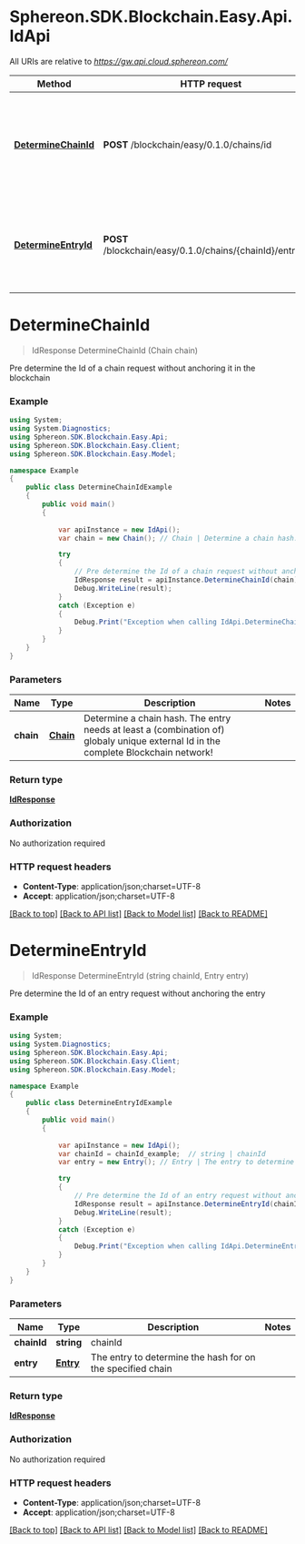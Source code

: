 # Sphereon.SDK.Blockchain.Easy.Api.IdApi

All URIs are relative to *https://gw.api.cloud.sphereon.com/*

Method | HTTP request | Description
------------- | ------------- | -------------
[**DetermineChainId**](IdApi.md#determinechainid) | **POST** /blockchain/easy/0.1.0/chains/id | Pre determine the Id of a chain request without anchoring it in the blockchain
[**DetermineEntryId**](IdApi.md#determineentryid) | **POST** /blockchain/easy/0.1.0/chains/{chainId}/entries/id | Pre determine the Id of an entry request without anchoring the entry


<a name="determinechainid"></a>
# **DetermineChainId**
> IdResponse DetermineChainId (Chain chain)

Pre determine the Id of a chain request without anchoring it in the blockchain

### Example
```csharp
using System;
using System.Diagnostics;
using Sphereon.SDK.Blockchain.Easy.Api;
using Sphereon.SDK.Blockchain.Easy.Client;
using Sphereon.SDK.Blockchain.Easy.Model;

namespace Example
{
    public class DetermineChainIdExample
    {
        public void main()
        {
            
            var apiInstance = new IdApi();
            var chain = new Chain(); // Chain | Determine a chain hash. The entry needs at least a (combination of) globaly unique external Id in the complete Blockchain network!

            try
            {
                // Pre determine the Id of a chain request without anchoring it in the blockchain
                IdResponse result = apiInstance.DetermineChainId(chain);
                Debug.WriteLine(result);
            }
            catch (Exception e)
            {
                Debug.Print("Exception when calling IdApi.DetermineChainId: " + e.Message );
            }
        }
    }
}
```

### Parameters

Name | Type | Description  | Notes
------------- | ------------- | ------------- | -------------
 **chain** | [**Chain**](Chain.md)| Determine a chain hash. The entry needs at least a (combination of) globaly unique external Id in the complete Blockchain network! | 

### Return type

[**IdResponse**](IdResponse.md)

### Authorization

No authorization required

### HTTP request headers

 - **Content-Type**: application/json;charset=UTF-8
 - **Accept**: application/json;charset=UTF-8

[[Back to top]](#) [[Back to API list]](../README.md#documentation-for-api-endpoints) [[Back to Model list]](../README.md#documentation-for-models) [[Back to README]](../README.md)

<a name="determineentryid"></a>
# **DetermineEntryId**
> IdResponse DetermineEntryId (string chainId, Entry entry)

Pre determine the Id of an entry request without anchoring the entry

### Example
```csharp
using System;
using System.Diagnostics;
using Sphereon.SDK.Blockchain.Easy.Api;
using Sphereon.SDK.Blockchain.Easy.Client;
using Sphereon.SDK.Blockchain.Easy.Model;

namespace Example
{
    public class DetermineEntryIdExample
    {
        public void main()
        {
            
            var apiInstance = new IdApi();
            var chainId = chainId_example;  // string | chainId
            var entry = new Entry(); // Entry | The entry to determine the hash for on the specified chain

            try
            {
                // Pre determine the Id of an entry request without anchoring the entry
                IdResponse result = apiInstance.DetermineEntryId(chainId, entry);
                Debug.WriteLine(result);
            }
            catch (Exception e)
            {
                Debug.Print("Exception when calling IdApi.DetermineEntryId: " + e.Message );
            }
        }
    }
}
```

### Parameters

Name | Type | Description  | Notes
------------- | ------------- | ------------- | -------------
 **chainId** | **string**| chainId | 
 **entry** | [**Entry**](Entry.md)| The entry to determine the hash for on the specified chain | 

### Return type

[**IdResponse**](IdResponse.md)

### Authorization

No authorization required

### HTTP request headers

 - **Content-Type**: application/json;charset=UTF-8
 - **Accept**: application/json;charset=UTF-8

[[Back to top]](#) [[Back to API list]](../README.md#documentation-for-api-endpoints) [[Back to Model list]](../README.md#documentation-for-models) [[Back to README]](../README.md)

